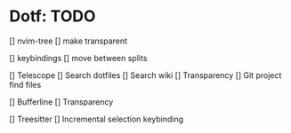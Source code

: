 # Dotf: TODO

[] nvim-tree
    [] make transparent

[] keybindings
    [] move between splits

[] Telescope
    [] Search dotfiles
    [] Search wiki
    [] Transparency
    [] Git project find files

[] Bufferline
    [] Transparency

[] Treesitter
    [] Incremental selection keybinding
